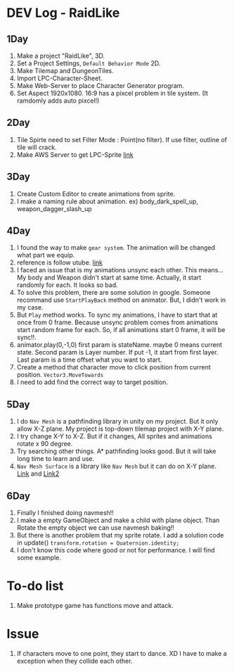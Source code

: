 DEV Log - RaidLike
==================

## 1Day
1. Make a project "RaidLike", 3D.
2. Set a Project Settings, `Default Behavior Mode` 2D.
3. Make Tilemap and DungeonTiles.
4. Import LPC-Character-Sheet.
5. Make Web-Server to place Character Generator program.
6. Set Aspect 1920x1080. 16:9 has a pixcel problem in tile system. (It ramdomly adds auto pixcel!)

## 2Day
1. Tile Spirte need to set Filter Mode : Point(no filter). If use filter, outline of tile will crack.
2. Make AWS Server to get LPC-Sprite [link](http://ec2-13-125-227-66.ap-northeast-2.compute.amazonaws.com/)

## 3Day
1. Create Custom Editor to create animations from sprite.
2. I make a naming rule about animation. ex) body_dark_spell_up, weapon_dagger_slash_up

## 4Day
1. I found the way to make `gear system`. The animation will be changed what part we equip.
2. reference is follow utube. [link](https://youtu.be/wyyuYX25tBU)
3. I faced an issue that is my animations unsync each other. This means... My body and Weapon didn't start at same time. Actually, it start randomly for each. It looks so bad.
4. To solve this problem, there are some solution in google. Someone recommand use `StartPlayBack` method on animator. But, I didn't work in my case. 
5. But `Play` method works. To sync my animations, I have to start that at once from 0 frame. Because unsync problem comes from animations start random frame for each. So, if all animations start 0 frame, it will be sync!!.
6. animator.play(0,-1,0) first param is stateName. maybe 0 means current state. Second param is Layer number. If put -1, it start from first layer. Last param is a time offset what you want to start.  
7. Create a method that character move to click position from current position. `Vector3.MoveTowards`
8. I need to add find the correct way to target position. 

## 5Day
1. I do `Nav Mesh` is a pathfinding library in unity on my project. But it only allow X-Z plane. My project is top-down tilemap project with X-Y plane.
2. I try change X-Y to X-Z. But if it changes, All sprites and animations rotate x 90 degree.
3. Try searching other things. A* pathfinding looks good. But it will take long time to learn and use.
4. `Nav Mesh Surface` is a library like `Nav Mesh` but it can do on X-Y plane. [Link](https://github.com/Unity-Technologies/NavMeshComponents) and [Link2](http://www.spacebumfuzzle.com/runtime-generation-of-unity-navmesh-on-the-xy-plane-with-2d-physics/) 

## 6Day
1. Finally I finished doing navmesh!!
2. I make a empty GameObject and make a child with plane object. Than Rotate the empty object we can use navmesh baking!!
3. But there is another problem that my sprite rotate. I add a solution code in update() `transform.rotation = Quaternion.identity;`
4. I don't know this code where good or not for performance. I will find some example.

# To-do list 
1. Make prototype game has functions move and attack.

# Issue
1. If characters move to one point, they start to dance. XD I have to make a exception when they collide each other.
